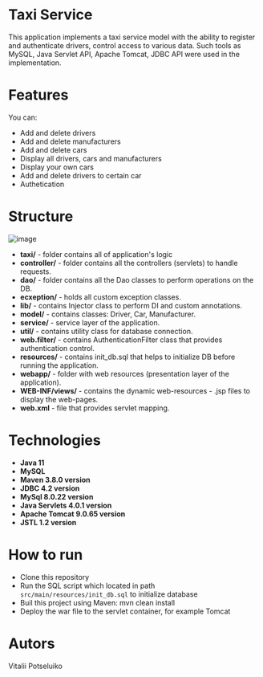 # Taxi Service
This application implements a taxi service model with the ability to register and authenticate drivers, control access to various data. Such tools as MySQL, Java Servlet API, Apache Tomcat, JDBC API were used in the implementation.
# Features
You can:
- Add and delete drivers
- Add and delete manufacturers
- Add and delete cars
- Display all drivers, cars and manufacturers
- Display your own cars
- Add and delete drivers to certain car
- Authetication
# Structure
![image](https://user-images.githubusercontent.com/107885859/231518045-09822457-0458-4a05-95be-2468868784d2.png)
- **taxi/** - folder contains all of application's logic
- **controller/** - folder contains all the controllers (servlets) to handle requests.
- **dao/** - folder contains all the Dao classes to perform operations on the DB.
- **ecxeption/** - holds all custom exception classes.
- **lib/** - contains Injector class to perform DI and custom annotations.
- **model/** - contains classes: Driver, Car, Manufacturer.
- **service/** - service layer of the application.
- **util/** - contains utility class for database connection.
- **web.filter/** - contains AuthenticationFilter class that provides authentication control.
- **resources/** - contains init_db.sql that helps to initialize DB before running the application.
- **webapp/** - folder with web resources (presentation layer of the application).
- **WEB-INF/views/** - contains the dynamic web-resources - .jsp files to display the web-pages.
- **web.xml** - file that provides servlet mapping.
# Technologies
- **Java 11**
- **MySQL**
- **Maven 3.8.0 version**
- **JDBC 4.2 version**
- **MySql 8.0.22 version**
- **Java Servlets 4.0.1 version**
- **Apache Tomcat 9.0.65 version**
- **JSTL 1.2 version**
# How to run
- Clone this repository
- Run the SQL script which located in path `src/main/resources/init_db.sql` to initialize database
- Buil this project using Maven: mvn clean install
- Deploy the war file to the servlet container, for example Tomcat
# Autors
  Vitalii Potseluiko
